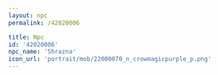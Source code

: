 ```yaml
---
layout: npc
permalink: /42020006

title: Npc
id: '42020006'
npc_name: 'Shrazna'
icon_url: 'portrait/mob/22000070_n_crowmagicpurple_p.png'
---
```

